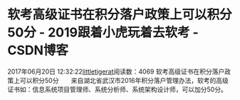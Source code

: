 # 软考高级证书在积分落户政策上可以积分50分 - 2019跟着小虎玩着去软考 - CSDN博客
2017年06月20日 12:32:22[littletigerat](https://me.csdn.net/littletigerat)阅读数：4069
软考高级证书在积分落户政策上可以积分50分
      来自湖北省武汉市2016年积分落户管理办法，软考的高级证书如：信息系统项目管理师、系统分析师、系统架构设计师，可以加分50分。
